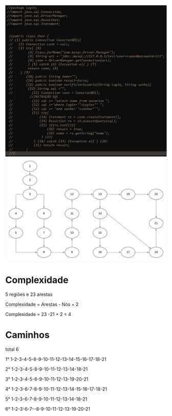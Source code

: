 <img src='./images/nos.png'>
<img src='./images/Diagrama.png'>

# Complexidade
5 regiões e 23 arestas

Complexidade = Arestas - Nós + 2

Complexidade = 23 -21 + 2 = 4

# Caminhos

total 6

1°
1-2-3-4-5-8-9-10-11-12-13-14-15-16-17-18-21

2°
1-2-3-4-5-8-9-10-11-12-13-14-18-21

3°
1-2-3-4-5-8-9-10-11-12-13-19-20-21

4°
1-2-3-6-7-8-9-10-11-12-13-14-15-16-17-18-21

5°
1-2-3-6-7-8-9-10-11-12-13-14-18-21

6°
1-2-3-6-7--8-9-10-11-12-13-19-20-21
